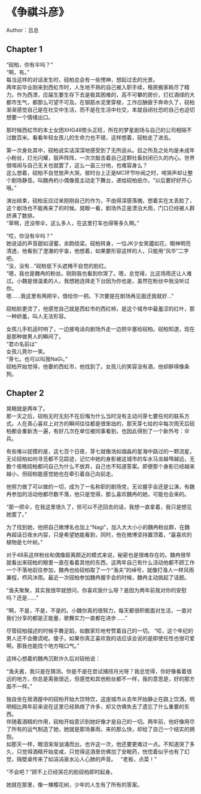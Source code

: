 # 《争祺斗彦》

Author：吕总

## Chapter 1
“砚柏，你有伞吗？”  
“啊，有。”  
每当这样的对话发生时，砚柏总会有一些愣神，想起过去的光景。  
两年前毕业刚来到西虹市时，人生地不熟的自己被入职手续，租房搬家耗尽了精力。作为西漂，应届生要生存下去是极其困难的，高不可攀的房价，灯红酒绿的大都市生气，都那么可望不可及。在钢筋水泥里穿梭，工作应酬疲于奔命久了，砚柏渐渐感觉自己是在社交中生活，而不是在生活中社交，本就自闭社恐的自己也迫切想要一个情绪出口。

那时候西虹市的本土女团XHG48势头正旺，所在的梦星剧场与自己的公司相隔不过数百米。看看年轻女孩儿的生命力也不错，这样想着，砚柏走了进去。

第一次身处其中，砚柏说实话深深地感受到了无所适从。目之所及之处均是未成年小粉丝，灯光闪耀，鼓声阵阵，一次次敲击着自己这颗社畜封闭已久的内心。世界很喧闹与自己无关也就罢了，这么一亩三分地，也难容身么？  
这么想着，砚柏不自觉放声大哭。彼时台上正是MC环节吵闹之时，啼哭声却让整个剧场静音。叫魏冉的小偶像竟主动走下舞台，递给砚柏纸巾，“以后要好好开心哦。”  

演出结束，砚柏反应过来刚刚自己的作为，不由得深感落魄，想着实在太丢脸了，这个剧场也不能再来了的时候。晃眼一看，剧场外正是漂泊大雨，门口已经被人群挤满了数排。  
“草啊，还没带伞，这么多人，在这里打车也得等多久啊。”  

“哎，你没有伞吗？”  
她说话的声音甜如浸蜜，余韵绕梁。砚柏转身，一位JK少女笑靥如花，眼神明亮清透，他看到了澄澈的宇宙，他想着，如果要形容这样的人，只能用“风华”二字吧。  
“没，没有…”砚柏低下头遮掩不自觉的脸红。  
“嗯，我也是魏冉的粉丝。刚刚我也看到你哭了。嗯，总觉得，比这场雨还让人难过。小魏是很温柔的人，我想她选择走下台因为你也是，虽然在粉丝中我没听过你。  
嗯……我这里有两把伞，借给你一把。下次要是在剧场再见面还我就好…”  

砚柏脸更烫了，他感觉自己就是西虹市的西红柿，是这个城市中最羞涩的红叶，那一种娇羞，叫人无法形容。    
 
女孩儿手机适时响了，一边接电话向剧场外走一边把伞塞给砚柏。砚柏知道，现在是那种做男人的瞬间了。    
“君の名前は”  
女孩儿莞尔一笑。  
“芽七。也可以叫我NaGi。”  
砚柏开始觉得，他要的西虹市，他找到了。女孩儿的笑容没有酒，他却醉得像条狗。  

## Chapter 2
晃眼就是两年了。  
那一天之后，砚柏无时无刻不在后悔为什么当时没有主动问芽七要任何的联系方式。人在真心喜欢上对方的瞬间往往都是很笨拙的，那天芽七给的伞每次雨天后砚柏都会重新洗一遍，有好几次在单位被同事看到，也因此得到了一个新外号：伞兵。

有些难以捉摸的是，这七百个日夜，芽七就像浩如烟淼的星海中路过的一颗流星，无论砚柏如何寻觅都不见踪迹，记忆中她的身影被这城市的车水马龙越甩越远，无数个夜晚砚柏都问自己为什么不放弃，自己也不知道答案。即便那个身影已经越来越小，但砚柏能感觉她也在牵引着自己向前走。

他努力做了可以做的一切，成为了一名称职的剧场党，无论握手会还是公演，有魏冉参加的活动他都尽数不落，他只是觉得，那么喜欢魏冉的她，可能也会来的。

“那一把伞，在我这里很久了，但可以不还回去的话，我想一直拿着，我只是想见她罢了。”

为了找到她，他把自己微博名也加上“Nagi”，加入大大小小的魏冉粉丝群，在魏冉超话日夜水内容，只是希望她能看到，同时，他在微博坚持置顶着，“最喜欢的植物是七叶树。”

对于48系这样粉丝和偶像距离颇近的模式来说，秘密也是很难存在的。魏冉很早就看出来砚柏的眼里一直在看着其他的东西，这两年自己有什么活动他都不顾工作一个不落地前往参加，魏冉也给砚柏取了一个“渔夫”的绰号，就像打渔人一样风雨兼程，栉风沐雨。最近一次砚柏参加魏冉握手会的时候，魏冉主动挑起了话题。

“渔夫聚聚，其实我很早就想问，你喜欢我什么呀？是因为两年前我对你的安慰吗？还是......”

“啊，不是，不是，不是的。小魏你真的很努力，每天都很积极面对生活，一直对我们分享的都是正能量，歌舞实力一直都在进步......”

尽管砚柏描述的时候手舞足蹈，如数家珍地夸赞着自己的一切。
“哎，这个年纪的男人还不会撒谎呢。傻子。如果你真正喜欢我的话应该会说的是即使任性也很可爱啊。那我也能找个地方喘口气。”

这样心想着的魏冉沉默许久后对砚柏说：

“渔夫酱，我只是在猜测。你是不是在尝试捕捞月光呀？我总觉得，你好像看着很远的地方，你总是离我很近，但感觉和其他粉丝都不一样，我的意思是，好的那方面不一样。”

独自坐在居酒屋中的砚柏开始大饮特饮，这座城市从去年开始静止在路上饮酒，明明相比两年前来说在这里已经熟络了许多，却又仿佛失去了遗忘了什么重要的东西。  
伴随着酒精的作用，砚柏开始意识到她好像才是自己的一切。两年前，他好像用尽了所有的运气制造了她，她就是那场暴雨，来的那么快，却给了自己一个结实的拥抱。  
如那天一样，眼泪渐渐汹涌而出，也许这一次，他还要更难过一点。不知道哭了多久，只觉得酒精开始变咸，只觉得这酒里仿佛加了安眠药，恍惚着似乎也有了幻觉，隔壁桌传来了如涓涓泉水沁人心肺的声音。
 
“老板，点菜！”

“不会吧？”顾不上已经哭花的脸砚柏即时起身。

她就在那里，像一棵樱花树，少年的人生有了所有的答案。
